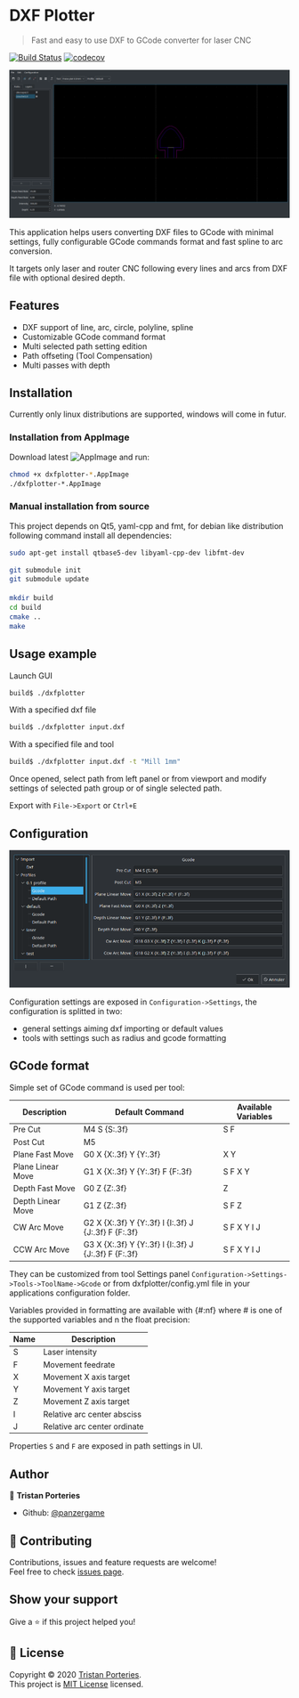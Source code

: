 # DXF Plotter

> Fast and easy to use DXF to GCode converter for laser CNC


[![Build Status](https://travis-ci.com/panzergame/dxfplotter.svg?branch=develop)](https://travis-ci.com/panzergame/dxfplotter)
[![codecov](https://codecov.io/gh/panzergame/dxfplotter/branch/develop/graph/badge.svg?token=WX16YH71C7)](https://codecov.io/gh/panzergame/dxfplotter)

![](doc/screen.png)

This application helps users converting DXF files to GCode with minimal settings, fully configurable GCode commands format and fast spline to arc conversion. 

It targets only laser and router CNC following every lines and arcs from DXF file with optional desired depth.


## Features

* DXF support of line, arc, circle, polyline, spline
* Customizable GCode command format
* Multi selected path setting edition
* Path offseting (Tool Compensation)
* Multi passes with depth

## Installation

Currently only linux distributions are supported, windows will come in futur.

### Installation from AppImage

Download latest ![AppImage](https://github.com/panzergame/dxfplotter/releases) and run:

```sh
chmod +x dxfplotter-*.AppImage
./dxfplotter-*.AppImage
```

### Manual installation from source

This project depends on Qt5, yaml-cpp and fmt, for debian like distribution following command install all dependencies:

```sh
sudo apt-get install qtbase5-dev libyaml-cpp-dev libfmt-dev
```

```sh
git submodule init
git submodule update

mkdir build
cd build
cmake ..
make
```

## Usage example

Launch GUI

```sh
build$ ./dxfplotter
```

With a specified dxf file

```sh
build$ ./dxfplotter input.dxf
```

With a specified file and tool

```sh
build$ ./dxfplotter input.dxf -t "Mill 1mm"
```

Once opened, select path from left panel or from viewport and modify settings of selected path group or of single selected path. 

Export with `File->Export` or `Ctrl+E`


## Configuration

![](doc/configuration.png)

Configuration settings are exposed in `Configuration->Settings`, the configuration is splitted in two:
* general settings aiming dxf importing or default values
* tools with settings such as radius and gcode formatting

## GCode format

Simple set of GCode command is used per tool:


| Description | Default Command | Available Variables |
| - | - | - |
| Pre Cut | M4 S \{S:.3f} | S F |
| Post Cut | M5 | |
| Plane Fast Move | G0 X \{X:.3f} Y \{Y:.3f} | X Y |
| Plane Linear Move | G1 X \{X:.3f} Y \{Y:.3f} F \{F:.3f} | S F X Y |
| Depth Fast Move | G0 Z \{Z:.3f} | Z |
| Depth Linear Move | G1 Z \{Z:.3f} | S F Z |
| CW Arc Move | G2 X \{X:.3f} Y \{Y:.3f} I \{I:.3f} J \{J:.3f} F \{F:.3f} | S F X Y I J |
| CCW Arc Move | G3 X \{X:.3f} Y \{Y:.3f} I \{I:.3f} J \{J:.3f} F \{F:.3f} | S F X Y I J |

They can be customized from tool Settings panel `Configuration->Settings->Tools->ToolName->Gcode` or from dxfplotter/config.yml file in your applications configuration folder.

Variables provided in formatting are available with {#:nf} where # is one of the supported variables and n the float precision: 

| Name | Description |
| - | - |
| S | Laser intensity |
| F | Movement feedrate |
| X | Movement X axis target |
| Y | Movement Y axis target |
| Z | Movement Z axis target |
| I | Relative arc center absciss |
| J | Relative arc center ordinate |

Properties `S` and `F` are exposed in path settings in UI.

## Author

👤 **Tristan Porteries**

* Github: [@panzergame](https://github.com/panzergame)

## 🤝 Contributing

Contributions, issues and feature requests are welcome!<br />Feel free to check [issues page](https://github.com/panzergame/dxfplotter/issues). 

## Show your support

Give a ⭐️ if this project helped you!

## 📝 License

Copyright © 2020 [Tristan Porteries](https://github.com/panzergame).<br />
This project is [MIT License](https://github.com/panzergame/dxfplotter/blob/master/LICENSE.md) licensed.
